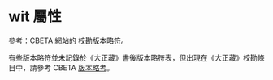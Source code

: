 # wit 屬性

參考：CBETA 網站的 [校勘版本略符](http://www.cbeta.org/format/abbr_ver.php)。

有些版本略符並未記錄於《大正藏》書後版本略符表，但出現在《大正藏》校勘條目中，請參考 CBETA [版本略考](http://www.cbeta.org/format/ver.php)。